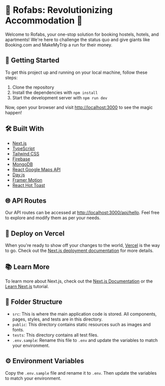 # 🏨 Rofabs: Revolutionizing Accommodation 🏡

Welcome to Rofabs, your one-stop solution for booking hostels, hotels, and apartments! We're here to challenge the status quo and give giants like Booking.com and MakeMyTrip a run for their money.

## 🚀 Getting Started

To get this project up and running on your local machine, follow these steps:

1. Clone the repository
2. Install the dependencies with `npm install`
3. Start the development server with `npm run dev`

Now, open your browser and visit [http://localhost:3000](http://localhost:3000) to see the magic happen!

## 🛠️ Built With

- [Next.js](https://nextjs.org/)
- [TypeScript](https://www.typescriptlang.org/)
- [Tailwind CSS](https://tailwindcss.com/)
- [Firebase](https://firebase.google.com/)
- [MongoDB](https://www.mongodb.com/)
- [React Google Maps API](https://react-google-maps-api-docs.netlify.app/)
- [Day.js](https://day.js.org/)
- [Framer Motion](https://www.framer.com/api/motion/)
- [React Hot Toast](https://react-hot-toast.com/)

## 🌐 API Routes

Our API routes can be accessed at [http://localhost:3000/api/hello](http://localhost:3000/api/hello). Feel free to explore and modify them as per your needs.

## 🚀 Deploy on Vercel

When you're ready to show off your changes to the world, [Vercel](https://vercel.com/new?utm_medium=default-template&filter=next.js&utm_source=create-next-app&utm_campaign=create-next-app-readme) is the way to go. Check out the [Next.js deployment documentation](https://nextjs.org/docs/deployment) for more details.

## 📚 Learn More

To learn more about Next.js, check out the [Next.js Documentation](https://nextjs.org/docs) or the [Learn Next.js](https://nextjs.org/learn) tutorial.

## 📁 Folder Structure

- `src`: This is where the main application code is stored. All components, pages, styles, and tests are in this directory.
- `public`: This directory contains static resources such as images and fonts.
- `tests`: This directory contains all test files.
- `.env.sample`: Rename this file to `.env` and update the variables to match your environment.

## ⚙️ Environment Variables

Copy the `.env.sample` file and rename it to `.env`. Then update the variables to match your environment.
